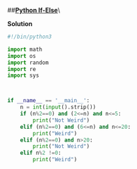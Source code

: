 ##**[Python If-Else](https://www.hackerrank.com/challenges/py-if-else/problem?isFullScreen=true&h_r=next-challenge&h_v=zen)**\

**Solution**
```python 3.0
#!/bin/python3

import math
import os
import random
import re
import sys



if __name__ == '__main__':
    n = int(input().strip())
    if (n%2==0) and (2<=n) and n<=5:
        print("Not Weird")
    elif (n%2==0) and (6<=n) and n<=20:
        print("Weird")
    elif (n%2==0) and n>20:
        print("Not Weird")
    elif n%2 !=0:
        print("Weird")
```